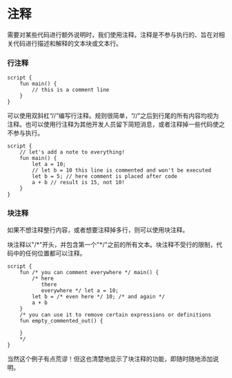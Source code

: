 # 注释

需要对某些代码进行额外说明时，我们使用注释。注释是不参与执行的、旨在对相关代码进行描述和解释的文本块或文本行。

### 行注释

```Move
script {
    fun main() {
        // this is a comment line
    }
}
```

可以使用双斜杠“//”编写行注释。规则很简单，“//”之后到行尾的所有内容均视为注释。也可以使用行注释为其他开发人员留下简短消息，或者注释掉一些代码使之不参与执行。

```Move
script {
    // let's add a note to everything!
    fun main() {
        let a = 10;
        // let b = 10 this line is commented and won't be executed
        let b = 5; // here comment is placed after code
        a + b // result is 15, not 10!
    }
}
```

### 块注释

如果不想注释整行内容，或者想要注释掉多行，则可以使用块注释。

块注释以"/\*"开头，并包含第一个"\*/"之前的所有文本。块注释不受行的限制，代码中的任何位置都可以注释。

```Move
script {
    fun /* you can comment everywhere */ main() {
        /* here
           there
           everywhere */ let a = 10;
        let b = /* even here */ 10; /* and again */
        a + b
    }
    /* you can use it to remove certain expressions or definitions
    fun empty_commented_out() {

    }
    */
}
```

当然这个例子有点荒谬！但这也清楚地显示了块注释的功能，即随时随地添加说明。
<!-- ### Documentation comments -->
